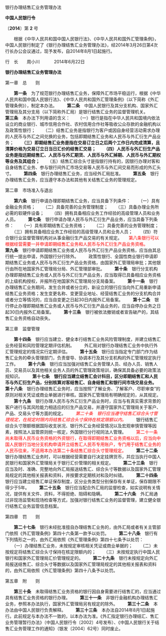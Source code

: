 银行办理结售汇业务管理办法

**中国人民银行令**

〔**2014**〕第 **2** 号

　　根据《中华人民共和国中国人民银行法》、《中华人民共和国外汇管理条例》，中国人民银行制定了《银行办理结售汇业务管理办法》，经2014年3月26日第4次行长办公会议通过，现予发布，自2014年8月1日起施行。

行　长　　周小川　　　
2014年6月22日　　　

**银行办理结售汇业务管理办法**

第一章　总　　则

　　**第一条**　为了规范银行办理结售汇业务，保障外汇市场平稳运行，根据《中华人民共和国中国人民银行法》、《中华人民共和国外汇管理条例》（以下简称《外汇管理条例》），制定本办法。
　　**第二条**　中国人民银行及其分支机构、国家外汇管理局及其分支局（以下简称外汇局）是银行结售汇业务的监督管理机关。
　　**第三条**　本办法下列用语的含义：
　　（一）银行是指在中华人民共和国境内依法设立的商业银行、城市信用合作社、农村信用合作社等吸收公众存款的金融机构以及政策性银行；
　　（二）结售汇业务是指银行为客户或因自身经营活动需求办理的人民币与外汇之间兑换的业务，包括即期结售汇业务和人民币与外汇衍生产品业务；
　　**（三）即期结售汇业务是指在交易订立日之后两个工作日内完成清算，且清算价格为交易订立日当日汇价的结售汇交易；**
　　**（四）人民币与外汇衍生产品业务是指远期结售汇、人民币与外汇期货、人民币与外汇掉期、人民币与外汇期权等业务及其组合；**
　　（五）结售汇综合头寸是指银行持有的，因银行办理对客和自身结售汇业务、参与银行间外汇市场交易等人民币与外汇间交易而形成的外汇头寸。
　　**第四条**　银行办理结售汇业务，应当经外汇局批准。
　　**第五条**　银行办理结售汇业务，应当遵守本办法和其他有关结售汇业务的管理规定。

第二章　市场准入与退出

　　**第六条**　银行申请办理即期结售汇业务，应当具备下列条件：
　　（一）具有金融业务资格；
　　（二）具备完善的业务管理制度；
　　（三）具备办理业务所必需的软硬件设备；
　　（四）拥有具备相应业务工作经验的高级管理人员和业务人员。
　　**第七条**　银行申请办理人民币与外汇衍生产品业务，应当具备下列条件：
　　（一）具有即期结售汇业务资格；
　　（二）具备完善的业务管理制度；
　　（三）拥有具备相应业务工作经验的高级管理人员和业务人员；
　　（四）符合银行业监督管理机构对从事金融衍生产品交易的有关规定。
　<font color=red>  第八条银行可以根据经营需要一并申请即期结售汇业务和人民币与外汇衍生产品业务资格。</font>
　　**第九条**　银行申请即期结售汇业务或人民币与外汇衍生产品业务资格，应当由其总行统一提出申请，外国银行分行除外。
　　政策性银行、全国性商业银行申请即期结售汇业务或人民币与外汇衍生产品业务资格，由国家外汇管理局审批；其他银行由所在地国家外汇管理局分局、外汇管理部审批。
　　**第十条**　银行分支机构办理即期结售汇业务或人民币与外汇衍生产品业务，应当取得已具备相应业务资格的上级机构授权，并报所在地国家外汇管理局分支局备案。
　　**第十一条**　银行办理结售汇业务期间，发生合并或者分立的，新设立的银行应当向外汇局重新申请结售汇业务资格；发生变更名称、变更营业地址、经营结售汇业务的分支机构合并或者分立等情况的，应当自变更之日起30日内报外汇局备案。
　　**第十二条**　银行停止办理即期结售汇业务或人民币与外汇衍生产品业务的，应当自停办业务之日起30日内报外汇局备案。
　　**第十三条**　银行被依法撤销或者宣告破产的，其结售汇业务资格自动丧失。

第三章　监督管理

　　**第十四条**　银行应当建立、健全本行结售汇业务风险管理制度，并建立结售汇业务经营和风险管理定期评估机制。
　　外汇局对银行办理结售汇业务中执行外汇管理规定的情况实行定期评估。
　　**第十五条**　银行应当指定专门部门作为结售汇业务的牵头管理部门，负责督导、协调本行及其分支机构的外汇管理规定执行工作。
　　**第十六条**　银行应当加强对结售汇业务管理人员、经办人员、销售人员、交易员以及其他相关业务人员的外汇管理政策培训，确保其具备必要的政策法规知识。
　　**第十七条　银行应当建立结售汇会计科目，区分即期结售汇和人民币与外汇衍生产品，分别核算对客结售汇、自身结售汇和银行间市场交易业务。**
　　**第十八条**　银行办理结售汇业务时，应当按照“了解业务、了解客户、尽职审查”的原则对相关凭证或商业单据进行审核。国家外汇管理局有明确规定的，从其规定。
　　**第十九条**　银行办理人民币与外汇衍生产品业务时，应当与有真实需求背景的客户进行与其风险能力相适应的衍生产品交易，并遵守国家外汇管理局关于客户、产品、交易头寸等方面的规定。
　　<font color=red>*第二十条　银行应当遵守结售汇综合头寸管理规定，在规定时限内将结售汇综合头寸保持在核定限额以内。*</font>
　　银行结售汇综合头寸限额根据国际收支状况、银行外汇业务经营情况以及宏观审慎管理等因素，按照法人监管原则统一核定，外国银行分行视同法人管理。
　　<font color=red>第二十一条　尚未取得人民币业务资格的外资银行，在取得即期结售汇业务资格以后，应当向中国人民银行当地分支机构申请开立结售汇人民币专用账户，专门用于结售汇业务的人民币往来，不适用本办法第二十条结售汇综合头寸管理规定。</font>
　　**第二十二条**　银行办理结售汇业务时，可以根据经营需要自行决定挂牌货币，并应当执行中国人民银行和国家外汇管理局关于银行汇价管理的相关规定。
　　**第二十三条**　银行应当及时、准确、完整地向外汇局报送结售汇、综合头寸等数据以及国家外汇管理局规定的其他相关报表和资料，并按要求定期核对和及时纠错。
　　**第二十四条**　银行应当建立结售汇单证保存制度，区分业务类型分别保存有关单证，保存期限不得少于5年。
　　**第二十五条**　银行应当配合外汇局的监督检查，如实说明有关情况，提供有关文件、资料，不得拒绝、阻碍和隐瞒。
　　**第二十六条**　外汇局通过非现场监管和现场检查等方式，加强对银行结售汇业务的监督管理，建立健全银行结售汇业务监管信息档案。

第四章　罚　　则

　　**第二十七条**　银行未经批准擅自办理结售汇业务的，由外汇局或者有关主管部门依照《外汇管理条例》第四十六条第一款予以处罚。
　　**第二十八条**　银行有下列情形之一的，由外汇局依照《外汇管理条例》第四十七条予以处罚：
　　（一）办理结售汇业务，未按规定审核相关凭证或商业单据的；
　　（二）未按规定将结售汇综合头寸保持在核定限额内的；
　　（三）未按规定执行中国人民银行和国家外汇管理局汇价管理规定的。
　　**第二十九条**　银行未按规定向外汇局报送结售汇、综合头寸等数据以及国家外汇管理局规定的其他相关报表和资料的，由外汇局依照《外汇管理条例》第四十八条予以处罚。

第五章　附　　则

　　**第三十条**　未取得结售汇业务资格的银行因自身需要进行结售汇的，应当通过具有结售汇业务资格的银行办理。
　　**第三十一条**　非银行金融机构办理结售汇业务，参照本办法执行，国家外汇管理局另有规定的除外。
　　**第三十二条**　本办法由中国人民银行负责解释。
　　**第三十三条**　本办法自2014年8月1日起施行。此前规定与本办法不一致的，以本办法为准。《外汇指定银行办理结汇、售汇业务管理暂行办法》（中国人民银行令〔2002〕4号发布）、《中国人民银行关于结售汇业务管理工作的通知》（银发〔2004〕62号）同时废止。